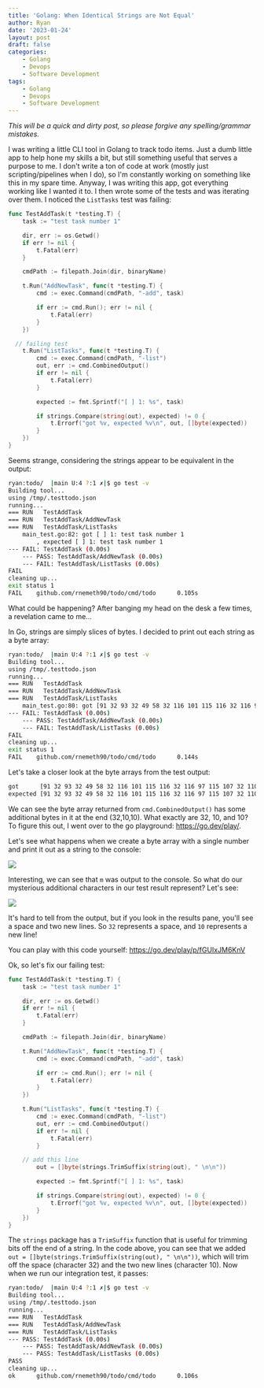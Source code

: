 ```yaml
---
title: 'Golang: When Identical Strings are Not Equal'
author: Ryan
date: '2023-01-24'
layout: post
draft: false
categories:
    - Golang
    - Devops
    - Software Development
tags:
    - Golang
    - Devops
    - Software Development
---
```


*This will be a quick and dirty post, so please forgive any spelling/grammar mistakes.*

I was writing a little CLI tool in Golang to track todo items. Just a dumb little app to help hone my skills a bit, but still something useful that serves a purpose to me. I don't write a ton of code at work (mostly just scripting/pipelines when I do), so I'm constantly working on something like this in my spare time. Anyway, I was writing this app, got everything working like I wanted it to. I then wrote some of the tests and was iterating over them. I noticed the `ListTasks` test was failing:

~~~go
func TestAddTask(t *testing.T) {
	task := "test task number 1"

	dir, err := os.Getwd()
	if err != nil {
		t.Fatal(err)
	}

	cmdPath := filepath.Join(dir, binaryName)

	t.Run("AddNewTask", func(t *testing.T) {
		cmd := exec.Command(cmdPath, "-add", task)

		if err := cmd.Run(); err != nil {
			t.Fatal(err)
		}
	})

  // failing test
	t.Run("ListTasks", func(t *testing.T) {
		cmd := exec.Command(cmdPath, "-list")
		out, err := cmd.CombinedOutput()
		if err != nil {
			t.Fatal(err)
		}

		expected := fmt.Sprintf("[ ] 1: %s", task)

		if strings.Compare(string(out), expected) != 0 {
			t.Errorf("got %v, expected %v\n", out, []byte(expected))
		}
	})
}

~~~

Seems strange, considering the strings appear to be equivalent in the output:

~~~sh
ryan:todo/  |main U:4 ?:1 ✗|$ go test -v
Building tool...
using /tmp/.testtodo.json
running...
=== RUN   TestAddTask
=== RUN   TestAddTask/AddNewTask
=== RUN   TestAddTask/ListTasks
    main_test.go:82: got [ ] 1: test task number 1
        , expected [ ] 1: test task number 1
--- FAIL: TestAddTask (0.00s)
    --- PASS: TestAddTask/AddNewTask (0.00s)
    --- FAIL: TestAddTask/ListTasks (0.00s)
FAIL
cleaning up...
exit status 1
FAIL    github.com/rnemeth90/todo/cmd/todo      0.105s
~~~

What could be happening? After banging my head on the desk a few times, a revelation came to me...

In Go, strings are simply slices of bytes. I decided to print out each string as a byte array:

~~~sh
ryan:todo/  |main U:4 ?:1 ✗|$ go test -v
Building tool...
using /tmp/.testtodo.json
running...
=== RUN   TestAddTask
=== RUN   TestAddTask/AddNewTask
=== RUN   TestAddTask/ListTasks
    main_test.go:80: got [91 32 93 32 49 58 32 116 101 115 116 32 116 97 115 107 32 110 117 109 98 101 114 32 49 32 10 10], expected [91 32 93 32 49 58 32 116 101 115 116 32 116 97 115 107 32 110 117 109 98 101 114 32 49]
--- FAIL: TestAddTask (0.00s)
    --- PASS: TestAddTask/AddNewTask (0.00s)
    --- FAIL: TestAddTask/ListTasks (0.00s)
FAIL
cleaning up...
exit status 1
FAIL    github.com/rnemeth90/todo/cmd/todo      0.144s
~~~

Let's take a closer look at the byte arrays from the test output:
~~~sh
got      [91 32 93 32 49 58 32 116 101 115 116 32 116 97 115 107 32 110 117 109 98 101 114 32 49 32 10 10]
expected [91 32 93 32 49 58 32 116 101 115 116 32 116 97 115 107 32 110 117 109 98 101 114 32 49]
~~~

We can see the byte array returned from `cmd.CombinedOutput()` has some additional bytes in it at the end (32,10,10). What exactly are 32, 10, and 10? To figure this out, I went over to the go playground: https://go.dev/play/.

Let's see what happens when we create a byte array with a single number and print it out as a string to the console:

[![](https://rnemeth90.github.io/images/golang-strings-not-equal-01.png)](https://rnemeth90.github.io/images/golang-strings-not-equal-01.png)

Interesting, we can see that `m` was output to the console. So what do our mysterious additional characters in our test result represent? Let's see:

[![](https://rnemeth90.github.io/images/golang-strings-not-equal-02.png)](https://rnemeth90.github.io/images/golang-strings-not-equal-02.png)

It's hard to tell from the output, but if you look in the results pane, you'll see a space and two new lines. So `32` represents a space, and `10` represents a new line!

You can play with this code yourself: https://go.dev/play/p/fGUIxJM6KnV

Ok, so let's fix our failing test:

~~~go
func TestAddTask(t *testing.T) {
	task := "test task number 1"

	dir, err := os.Getwd()
	if err != nil {
		t.Fatal(err)
	}

	cmdPath := filepath.Join(dir, binaryName)

	t.Run("AddNewTask", func(t *testing.T) {
		cmd := exec.Command(cmdPath, "-add", task)

		if err := cmd.Run(); err != nil {
			t.Fatal(err)
		}
	})

	t.Run("ListTasks", func(t *testing.T) {
		cmd := exec.Command(cmdPath, "-list")
		out, err := cmd.CombinedOutput()
		if err != nil {
			t.Fatal(err)
		}

    // add this line
		out = []byte(strings.TrimSuffix(string(out), " \n\n"))

		expected := fmt.Sprintf("[ ] 1: %s", task)

		if strings.Compare(string(out), expected) != 0 {
			t.Errorf("got %v, expected %v\n", out, []byte(expected))
		}
	})
}
~~~

The `strings` package has a `TrimSuffix` function that is useful for trimming bits off the end of a string. In the code above, you can see that we added `out = []byte(strings.TrimSuffix(string(out), " \n\n"))`, which will trim off the space (character 32) and the two new lines (character 10). Now when we run our integration test, it passes:

~~~sh
ryan:todo/  |main U:4 ?:1 ✗|$ go test -v
Building tool...
using /tmp/.testtodo.json
running...
=== RUN   TestAddTask
=== RUN   TestAddTask/AddNewTask
=== RUN   TestAddTask/ListTasks
--- PASS: TestAddTask (0.00s)
    --- PASS: TestAddTask/AddNewTask (0.00s)
    --- PASS: TestAddTask/ListTasks (0.00s)
PASS
cleaning up...
ok      github.com/rnemeth90/todo/cmd/todo      0.106s

~~~
